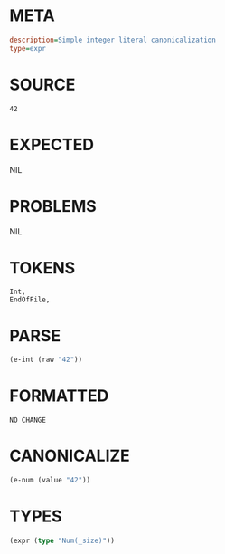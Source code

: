 # META
~~~ini
description=Simple integer literal canonicalization
type=expr
~~~
# SOURCE
~~~roc
42
~~~
# EXPECTED
NIL
# PROBLEMS
NIL
# TOKENS
~~~zig
Int,
EndOfFile,
~~~
# PARSE
~~~clojure
(e-int (raw "42"))
~~~
# FORMATTED
~~~roc
NO CHANGE
~~~
# CANONICALIZE
~~~clojure
(e-num (value "42"))
~~~
# TYPES
~~~clojure
(expr (type "Num(_size)"))
~~~
